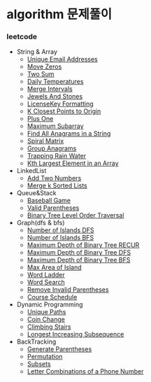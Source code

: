 # algorithm 문제풀이

### leetcode
- String & Array
    - [Unique Email Addresses](https://github.com/hmkim829/algorithm/blob/master/src/leetcode/stringArray/UniqueEmailAddresses.java)
    - [Move Zeros](https://github.com/hmkim829/algorithm/blob/master/src/leetcode/stringArray/MoveZeros.java)
    - [Two Sum](https://github.com/hmkim829/algorithm/blob/master/src/leetcode/stringArray/TwoSum.java)
    - [Daily Temperatures](https://github.com/hmkim829/algorithm/blob/master/src/leetcode/stringArray/DailyTemperatures.java)
    - [Merge Intervals](https://github.com/hmkim829/algorithm/blob/master/src/leetcode/stringArray/MergeIntervals.java)
    - [Jewels And Stones](https://github.com/hmkim829/algorithm/blob/master/src/leetcode/stringArray/JewelsAndStones.java)
    - [LicenseKey Formatting](https://github.com/hmkim829/algorithm/blob/master/src/leetcode/stringArray/LicenseKeyFormatting.java)
    - [K Closest Points to Origin](https://github.com/hmkim829/algorithm/blob/master/src/leetcode/stringArray/KClosestPoint.java)
    - [Plus One](https://github.com/hmkim829/algorithm/blob/master/src/leetcode/stringArray/PlusOne.java)
    - [Maximum Subarray](https://github.com/hmkim829/algorithm/blob/master/src/leetcode/stringArray/MaxSubArray.java)
    - [Find All Anagrams in a String](https://github.com/hmkim829/algorithm/blob/master/src/leetcode/stringArray/FindAllAnagrams.java)
    - [Spiral Matrix](https://github.com/hmkim829/algorithm/blob/master/src/leetcode/stringArray/SpiralMatrix.java)
    - [Group Anagrams](https://github.com/hmkim829/algorithm/blob/master/src/leetcode/stringArray/GroupAnagrams.java)
    - [Trapping Rain Water](https://github.com/hmkim829/algorithm/blob/master/src/leetcode/stringArray/TrappingRainWater.java)
    - [Kth Largest Element in an Array](https://github.com/hmkim829/algorithm/blob/master/src/leetcode/stringArray/KthLargestElement.java)
- LinkedList
    - [Add Two Numbers](https://github.com/hmkim829/algorithm/blob/master/src/leetcode/linkedList/AddTwoNumbers.java)
    - [Merge k Sorted Lists](https://github.com/hmkim829/algorithm/blob/master/src/leetcode/linkedList/MergeKSortedList.java)
- Queue&Stack
    - [Baseball Game](https://github.com/hmkim829/algorithm/blob/master/src/leetcode/queueStack/BaseballGame.java)
    - [Valid Parentheses](https://github.com/hmkim829/algorithm/blob/master/src/leetcode/queueStack/ValidParentheses.java)
    - [Binary Tree Level Order Traversal](https://github.com/hmkim829/algorithm/blob/master/src/leetcode/queueStack/BinaryTreeLevelOrderTraversal.java)
- Graph(dfs & bfs)
    - [Number of Islands DFS](https://github.com/hmkim829/algorithm/blob/master/src/leetcode/graph/NumberOfIsland_dfs.java)
    - [Number of Islands BFS](https://github.com/hmkim829/algorithm/blob/master/src/leetcode/graph/NumberOfIsland_bfs.java)
    - [Maximum Depth of Binary Tree RECUR](https://github.com/hmkim829/algorithm/blob/master/src/leetcode/graph/MaxDepth_recur.java)
    - [Maximum Depth of Binary Tree DFS](https://github.com/hmkim829/algorithm/blob/master/src/leetcode/graph/MaxDepth_dfs.java)
    - [Maximum Depth of Binary Tree BFS](https://github.com/hmkim829/algorithm/blob/master/src/leetcode/graph/MaxDepth_bfs.java)
    - [Max Area of Island](https://github.com/hmkim829/algorithm/blob/master/src/leetcode/graph/MaxAreaOfIslands.java)
    - [Word Ladder](https://github.com/hmkim829/algorithm/blob/master/src/leetcode/graph/WordLadder.java)
    - [Word Search](https://github.com/hmkim829/algorithm/blob/master/src/leetcode/graph/WordSearch.java)
    - [Remove Invalid Parentheses](https://github.com/hmkim829/algorithm/blob/master/src/leetcode/graph/RemoveInvalidParentheses.java)
    - [Course Schedule](https://github.com/hmkim829/algorithm/blob/master/src/leetcode/graph/CourseSchedule.java)
- Dynamic Programming
    - [Unique Paths](https://github.com/hmkim829/algorithm/blob/master/src/leetcode/dynamic/UniquePath.java)
    - [Coin Change](https://github.com/hmkim829/algorithm/blob/master/src/leetcode/dynamic/CoinChange.java)
    - [Climbing Stairs](https://github.com/hmkim829/algorithm/blob/master/src/leetcode/dynamic/ClimbStairs.java)
    - [Longest Increasing Subsequence](https://github.com/hmkim829/algorithm/blob/master/src/leetcode/dynamic/LongestIncreasingSubsequence.java)
- BackTracking
    - [Generate Parentheses](https://github.com/hmkim829/algorithm/blob/master/src/leetcode/backtracking/GenerateParentheses.java)
    - [Permutation](https://github.com/hmkim829/algorithm/blob/master/src/leetcode/backtracking/Permutation.java)
    - [Subsets](https://github.com/hmkim829/algorithm/blob/master/src/leetcode/backtracking/Subsets.java)
    - [Letter Combinations of a Phone Number](https://github.com/hmkim829/algorithm/blob/master/src/leetcode/backtracking/LetterCombinationPhone.java)